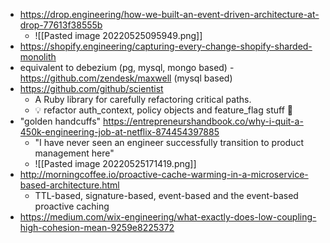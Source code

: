 - https://drop.engineering/how-we-built-an-event-driven-architecture-at-drop-77613f38555b
	- ![[Pasted image 20220525095949.png]]
- https://shopify.engineering/capturing-every-change-shopify-sharded-monolith
- equivalent to debezium (pg, mysql, mongo based) - https://github.com/zendesk/maxwell (mysql based)
- https://github.com/github/scientist 
	- A Ruby library for carefully refactoring critical paths.
	- :bulb: refactor auth_context, policy objects and feature_flag stuff :thinking:
- "golden handcuffs" https://entrepreneurshandbook.co/why-i-quit-a-450k-engineering-job-at-netflix-874454397885
	- "I have never seen an engineer successfully transition to product management here"
	- ![[Pasted image 20220525171419.png]]
- http://morningcoffee.io/proactive-cache-warming-in-a-microservice-based-architecture.html
	- TTL-based, signature-based, event-based and the event-based proactive caching
- https://medium.com/wix-engineering/what-exactly-does-low-coupling-high-cohesion-mean-9259e8225372
